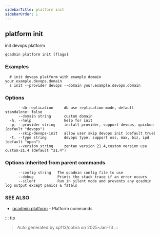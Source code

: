 ```yaml
---
sidebarTitle: platform init
sidebarOrder: 1
---
```


## platform init

init devops platform

```
qcadmin platform init [flags]
```

### Examples

```
  # init devops platform with example domain your.example.devops.domain
  z init --provider devops --domain your.example.devops.domain
```

### Options

```
      --db-replication     db use replication mode, default standalone: false
      --domain string      custom domain
  -h, --help               help for init
  -p, --provider string    install provider, support devops, quickon (default "devops")
      --skip-devops-init   allow user skip devops init (default true)
  -t, --type string        devops type, support oss, max, biz, ipd (default "open")
      --version string     zentao version 21.4,custom version use custom-21.4 (default "21.4")
```

### Options inherited from parent commands

```
      --config string   The qcadmin config file to use
      --debug           Prints the stack trace if an error occurs
      --silent          Run in silent mode and prevents any qcadmin log output except panics & fatals
```

### SEE ALSO

* [qcadmin platform](platform.md)	 - Platform commands

::: tip
>Auto generated by spf13/cobra on 2025-Jan-13
:::